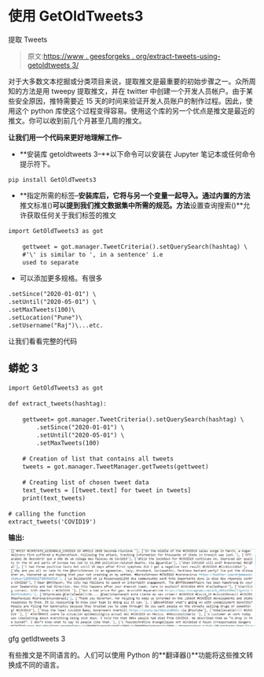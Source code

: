 # 使用 GetOldTweets3

提取 Tweets

> 原文:[https://www . geesforgeks . org/extract-tweets-using-getoldtweets 3/](https://www.geeksforgeeks.org/extract-tweets-using-getoldtweets3/)

对于大多数文本挖掘或分类项目来说，提取推文是最重要的初始步骤之一。众所周知的方法是用 tweepy 提取推文，并在 twitter 中创建一个开发人员帐户。由于某些安全原因，推特需要近 15 天的时间来验证开发人员账户的制作过程。因此，使用这个 python 库使这个过程变得容易。使用这个库的另一个优点是推文是最近的推文。你可以收到前几个月甚至几周的推文。

**让我们用一个代码来更好地理解工作–**

*   **安装库 getoldtweets 3–**以下命令可以安装在 Jupyter 笔记本或任何命令提示符下。

```
pip install GetOldTweets3

```

*   **指定所需的标签–**安装库后，它将与另一个变量一起导入。通过内置的方法**推文标准()**可以提到我们推文数据集中所需的规范。方法**设置查询搜索()**允许获取任何关于我们标签的推文

```
import GetOldTweets3 as got

    gettweet = got.manager.TweetCriteria().setQuerySearch(hashtag) \ 
    #'\' is similar to ', in a sentence' i.e 
    used to separate

```

*   可以添加更多规格。有很多

```
.setSince("2020-01-01") \
.setUntil("2020-05-01") \
.setMaxTweets(100)\
.setLocation("Pune")\
.setUsername("Raj")\...etc.

```

让我们看看完整的代码

## 蟒蛇 3

```
import GetOldTweets3 as got

def extract_tweets(hashtag):

    gettweet= got.manager.TweetCriteria().setQuerySearch(hashtag) \
        .setSince("2020-01-01") \
        .setUntil("2020-05-01") \
        .setMaxTweets(100)

    # Creation of list that contains all tweets
    tweets = got.manager.TweetManager.getTweets(gettweet)

    # Creating list of chosen tweet data
    text_tweets = [[tweet.text] for tweet in tweets]
    print(text_tweets)

# calling the function
extract_tweets('COVID19')
```

**输出:**

![](img/de8f8c766aadf05f5898a2dae23ab2cb.png)

gfg getldtweets 3

有些推文是不同语言的。人们可以使用 Python 的**翻译器()**功能将这些推文转换成不同的语言。